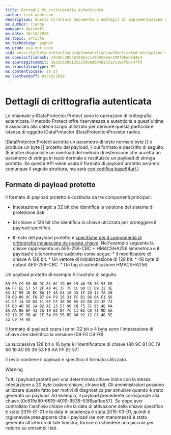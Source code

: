 ```yaml
---
title: Dettagli di crittografia autenticata
author: rick-anderson
description: Questo strutture documento i dettagli di implementazione della protezione dei dati di ASP.NET Core autenticato di crittografia.
ms.author: riande
manager: wpickett
ms.date: 10/14/2016
ms.topic: article
ms.technology: aspnet
ms.prod: asp.net-core
uid: security/data-protection/implementation/authenticated-encryption-details
ms.openlocfilehash: 23d45c38b28c84b1c1c9b92a0ec299f0bed1d4e4
ms.sourcegitcommit: 3e303620a125325bb9abd4b2d315c106fb8c47fd
ms.translationtype: MT
ms.contentlocale: it-IT
ms.lasthandoff: 01/19/2018
---
```

# <a name="authenticated-encryption-details"></a>Dettagli di crittografia autenticata

<a name="data-protection-implementation-authenticated-encryption-details"></a>

Le chiamate a IDataProtector.Protect sono le operazioni di crittografia autenticata. Il metodo Protect offre riservatezza e autenticità e quest'ultima è associata alla catena scopo utilizzato per derivare questa particolare istanza di oggetto IDataProtector IDataProtectionProvider radice.

IDataProtector.Protect accetta un parametro di testo normale byte [] e produce un byte [] protetto del payload, il cui formato è descritto di seguito. (È inoltre disponibile un overload del metodo di estensione che accetta un parametro di stringa in testo normale e restituisce un payload di stringa protetta. Se questa API viene usata il formato di payload protetto avranno comunque il seguito struttura, ma sarà [con codifica base64url](https://tools.ietf.org/html/rfc4648#section-5).)

## <a name="protected-payload-format"></a>Formato di payload protetto

Il formato di payload protetto è costituita da tre componenti principali:

* Intestazione magic a 32 bit che identifica la versione del sistema di protezione dati.

* Id chiave a 128 bit che identifica la chiave utilizzata per proteggere il payload specifico.

* Il resto del payload protetto è [specifiche per il componente di crittografia incapsulata da questa chiave](subkeyderivation.md#data-protection-implementation-subkey-derivation). Nell'esempio seguente la chiave rappresenta un AES-256-CBC + HMACSHA256 simmetrica e il payload è ulteriormente suddivisi come segue: * il modificatore di chiave A 128 bit. * Un vettore di inizializzazione di 128 bit. * 48 byte di output AES-256-CBC. * Un tag di autenticazione HMACSHA256.

Un payload protetto di esempio è illustrato di seguito.

```
09 F0 C9 F0 80 9C 81 0C 19 66 19 40 95 36 53 F8
AA FF EE 57 57 2F 40 4C 3F 7F CC 9D CC D9 32 3E
84 17 99 16 EC BA 1F 4A A1 18 45 1F 2D 13 7A 28
79 6B 86 9C F8 B7 84 F9 26 31 FC B1 86 0A F1 56
61 CF 14 58 D3 51 6F CF 36 50 85 82 08 2D 3F 73
5F B0 AD 9E 1A B2 AE 13 57 90 C8 F5 7C 95 4E 6A
8A AA 06 EF 43 CA 19 62 84 7C 11 B2 C8 71 9D AA
52 19 2E 5B 4C 1E 54 F0 55 BE 88 92 12 C1 4B 5E
52 C9 74 A0
```

Il formato di payload sopra i primi 32 bit o 4 byte sono l'intestazione di chiave che identifica la versione (09 F0 C9 F0)

La successiva 128 bit o 16 byte è l'identificatore di chiave (80 9C 81 0C 19 66 19 40 95 36 53 F8 AA FF EE 57)

Il resto contiene il payload e specifico il formato utilizzato.

>[!WARNING]
> Tutti i payload protetti per una determinata chiave inizia con la stessa intestazione a 20 byte (valore chiave, chiave id). Gli amministratori possono utilizzare questo fatto per motivi di diagnostica per simulare quando è stato generato un payload. Ad esempio, il payload precedente corrisponde alla chiave {0c819c80-6619-4019-9536-53f8aaffee57}. Se dopo aver controllato l'archivio chiave che la data di attivazione della chiave specifico è stato 2015-01-01 e la data di scadenza è stata 2015-03-01, quindi è ragionevole presupporre che il payload (se non manomessi) è stato generato all'interno di tale finestra, fornire o richiedere una piccola per indurre su entrambi i lati.
